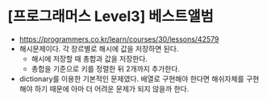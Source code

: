 # [프로그래머스 Level3] 베스트앨범
- https://programmers.co.kr/learn/courses/30/lessons/42579
- 해시문제이다. 각 장르별로 해시에 값을 저장하면 된다.
  - 해시에 저장할 때 총합과 값을 저장한다.
  - 총합을 기준으로 키를 정렬한 뒤 2개까지 추가한다.
- dictionary를 이용한 기본적인 문제였다. 배열로 구현해야 한다면 해쉬자체를 구현해야 하기 때문에 아마 더 어려운 문제가 되지 않을까 한다.